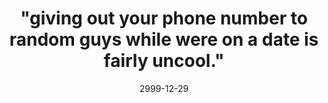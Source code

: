 ---
layout: base.njk
title : '&#34;giving out your phone number to random guys while were on a date is fairly uncool.&#34;' 
view_title : '&#34;giving out your phone number to random guys while were on a date is fairly uncool.&#34;' 
year : '2999' 
date : '2999-12-29' 
img_file : '/drawing/givingout.png' 
html_file : 'givingout' 
next_html : '/index.html' 
permalink : "title/{{html_file}}.html"
---